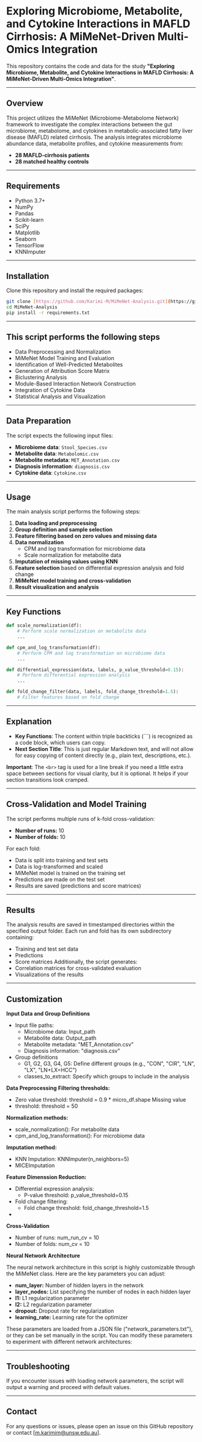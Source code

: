 # Exploring Microbiome, Metabolite, and Cytokine Interactions in MAFLD Cirrhosis: A MiMeNet-Driven Multi-Omics Integration

This repository contains the code and data for the study **"Exploring Microbiome, Metabolite, and Cytokine Interactions in MAFLD Cirrhosis: A MiMeNet-Driven Multi-Omics Integration"**.

---

## **Overview**

This project utilizes the MiMeNet (Microbiome-Metabolome Network) framework to investigate the complex interactions between the gut microbiome, metabolome, and cytokines in metabolic-associated fatty liver disease (MAFLD) related cirrhosis. The analysis integrates microbiome abundance data, metabolite profiles, and cytokine measurements from:
- **28 MAFLD-cirrhosis patients**
- **28 matched healthy controls**

---

## **Requirements**

- Python 3.7+
- NumPy
- Pandas
- Scikit-learn
- SciPy
- Matplotlib
- Seaborn
- TensorFlow
- KNNImputer

---

## **Installation**
Clone this repository and install the required packages:

```bash
git clone [https://github.com/Karimi-M/MiMeNet-Analysis.git](https://github.com/Karimi-M/MiMeNet-Analysis.git)
cd MiMeNet-Analysis
pip install -r requirements.txt
```

---

## **This script performs the following steps**

 - Data Preprocessing and Normalization
 - MiMeNet Model Training and Evaluation 
 - Identification of Well-Predicted Metabolites
 - Generation of Attribution Score Matrix
 - Biclustering Analysis
 - Module-Based Interaction Network Construction
 - Integration of Cytokine Data
 - Statistical Analysis and Visualization

---
## **Data Preparation**

The script expects the following input files:

- **Microbiome data**: `Stool_Species.csv`
- **Metabolite data**: `Metabolomic.csv`
- **Metabolite metadata**: `MET_Annotation.csv`
- **Diagnosis information**: `diagnosis.csv`
- **Cytokine data**: `Cytokine.csv`


---

## **Usage**
The main analysis script performs the following steps:

1. **Data loading and preprocessing**
2. **Group definition and sample selection**
3. **Feature filtering based on zero values and missing data**
4. **Data normalization** 
   - CPM and log transformation for microbiome data
   - Scale normalization for metabolite data
5. **Imputation of missing values using KNN**
6. **Feature selection** based on differential expression analysis and fold change
7. **MiMeNet model training and cross-validation**
8. **Result visualization and analysis**


---

## **Key Functions**  

```python
def scale_normalization(df):
    # Perform scale normalization on metabolite data
    ...

def cpm_and_log_transformation(df):
    # Perform CPM and log transformation on microbiome data
    ...

def differential_expression(data, labels, p_value_threshold=0.15):
    # Perform differential expression analysis
    ...

def fold_change_filter(data, labels, fold_change_threshold=1.5):
    # Filter features based on fold change

```
---
## **Explanation**
- **Key Functions**: The content within triple backticks (```) is recognized as a code block, which users can copy.
- **Next Section Title**: This is just regular Markdown text, and will not allow for easy copying of content directly (e.g., plain text, descriptions, etc.).

**Important**: The `<br>` tag is used for a line break if you need a little extra space between sections for visual clarity, but it is optional. It helps if your section transitions look cramped.


---

## **Cross-Validation and Model Training**

The script performs multiple runs of k-fold cross-validation:

- **Number of runs:** 10
- **Number of folds:** 10

For each fold:
- Data is split into training and test sets
- Data is log-transformed and scaled
- MiMeNet model is trained on the training set
- Predictions are made on the test set
- Results are saved (predictions and score matrices)

---




## Results
The analysis results are saved in timestamped directories within the specified output folder. Each run and fold has its own subdirectory containing:
 - Training and test set data
 - Predictions
 - Score matrices
Additionally, the script generates:
 - Correlation matrices for cross-validated evaluation
 - Visualizations of the results
---



## Customization

 **Input Data and Group Definitions**

 - Input file paths:
	 - Microbiome data: Input_path
	 - Metabolite data: Output_path
	 - Metabolite metadata: "MET_Annotation.csv"
	 - Diagnosis information: "diagnosis.csv"
 - Group definitions
	 - G1, G2, G3, G4, G5: Define different groups (e.g., "CON", "CIR",
	   "LN", "LX", "LN+LX=HCC")
	 - classes_to_extract: Specify which groups to include in the analysis
   
**Data Preprocessing**
**Filtering thresholds:**
 - Zero value threshold: threshold = 0.9 * micro_df.shape Missing value
 - threshold: threshold = 50

**Normalization methods:**
 - scale_normalization(): For metabolite data
 - cpm_and_log_transformation(): For microbiome data

**Imputation method:**
 - KNN Imputation: KNNImputer(n_neighbors=5)
 - MICEImputation
   
**Feature Dimenssion Reduction:**
 - Differential expression analysis:
	 - P-value threshold: p_value_threshold=0.15
 - Fold change filtering:
	 - Fold change threshold: fold_change_threshold=1.5
  - 
**Cross-Validation**
 - Number of runs: num_run_cv = 10
 - Number of folds: num_cv = 10

**Neural Network Architecture**

The neural network architecture in this script is highly customizable through the MiMeNet class. Here are the key parameters you can adjust:
- **num_layer:** Number of hidden layers in the network
- **layer_nodes:** List specifying the number of nodes in each hidden layer
- **l1:** L1 regularization parameter
- **l2:** L2 regularization parameter
- **dropout:** Dropout rate for regularization
- **learning_rate:** Learning rate for the optimizer

These parameters are loaded from a JSON file ("network_parameters.txt"), or they can be set manually in the script. You can modify these parameters to experiment with different network architectures:

---

## Troubleshooting

If you encounter issues with loading network parameters, the script will output a warning and proceed with default values.

---

## Contact

For any questions or issues, please open an issue on this GitHub repository or contact [m.karimim@unsw.edu.au].
